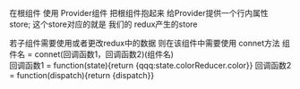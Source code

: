在根组件  使用 Provider组件 把根组件抱起来 给Provider提供一个行内属性 store;
这个store对应的就是 我们的 redux产生的store

若子组件需要使用或者更改redux中的数据  则在该组件中需要使用 connet方法
组件名 = connet(回调函数1，回调函数2)(组件名)  
回调函数1 = function(state){return {qqq:state.colorReducer.color}}
回调函数2 = function(dispatch){return {dispatch}}